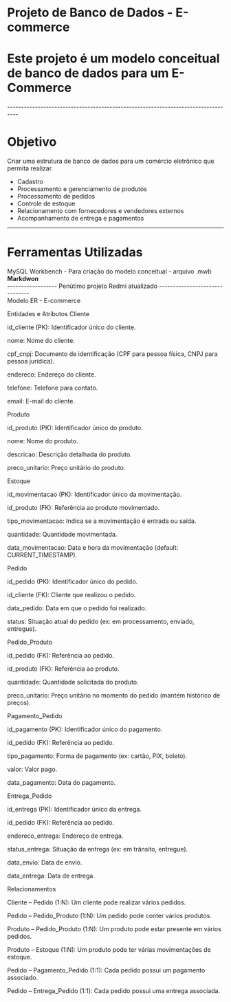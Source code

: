 # Projeto de Banco de Dados - E-commerce

<h1> Este projeto é um modelo conceitual de banco de dados para um E-Commerce</h1>
----------------------------------------------------------------------------------

# Objetivo 
Criar uma estrutura de banco de dados para um comércio eletrônico que permita realizar.
- Cadastro
- Processamento e gerenciamento de produtos
- Processamento de pedidos
- Controle de estoque
- Relacionamento com fornecedores e vendedores externos
- Acompanhamento de entrega e pagamentos
- --------------------------------------------------------------------------------

# Ferramentas Utilizadas
MySQL Workbench - Para criação do modelo conceitual - arquivo .mwb
<br>
**Markdwon**
<br>
                                                        ------------------ Penútimo projeto Redmi atualizado -------------------------------
<br>
Modelo ER - E-commerce

Entidades e Atributos
Cliente

id_cliente (PK): Identificador único do cliente.

nome: Nome do cliente.

cpf_cnpj: Documento de identificação (CPF para pessoa física, CNPJ para pessoa jurídica).

endereco: Endereço do cliente.

telefone: Telefone para contato.

email: E-mail do cliente.

Produto

id_produto (PK): Identificador único do produto.

nome: Nome do produto.

descricao: Descrição detalhada do produto.

preco_unitario: Preço unitário do produto.

Estoque

id_movimentacao (PK): Identificador único da movimentação.

id_produto (FK): Referência ao produto movimentado.

tipo_movimentacao: Indica se a movimentação é entrada ou saída.

quantidade: Quantidade movimentada.

data_movimentacao: Data e hora da movimentação (default: CURRENT_TIMESTAMP).

Pedido

id_pedido (PK): Identificador único do pedido.

id_cliente (FK): Cliente que realizou o pedido.

data_pedido: Data em que o pedido foi realizado.

status: Situação atual do pedido (ex: em processamento, enviado, entregue).

Pedido_Produto

id_pedido (FK): Referência ao pedido.

id_produto (FK): Referência ao produto.

quantidade: Quantidade solicitada do produto.

preco_unitario: Preço unitário no momento do pedido (mantém histórico de preços).

Pagamento_Pedido

id_pagamento (PK): Identificador único do pagamento.

id_pedido (FK): Referência ao pedido.

tipo_pagamento: Forma de pagamento (ex: cartão, PIX, boleto).

valor: Valor pago.

data_pagamento: Data do pagamento.

Entrega_Pedido

id_entrega (PK): Identificador único da entrega.

id_pedido (FK): Referência ao pedido.

endereco_entrega: Endereço de entrega.

status_entrega: Situação da entrega (ex: em trânsito, entregue).

data_envio: Data de envio.

data_entrega: Data de entrega.

Relacionamentos

Cliente – Pedido (1:N): Um cliente pode realizar vários pedidos.

Pedido – Pedido_Produto (1:N): Um pedido pode conter vários produtos.

Produto – Pedido_Produto (1:N): Um produto pode estar presente em vários pedidos.

Produto – Estoque (1:N): Um produto pode ter várias movimentações de estoque.

Pedido – Pagamento_Pedido (1:1): Cada pedido possui um pagamento associado.

Pedido – Entrega_Pedido (1:1): Cada pedido possui uma entrega associada.

